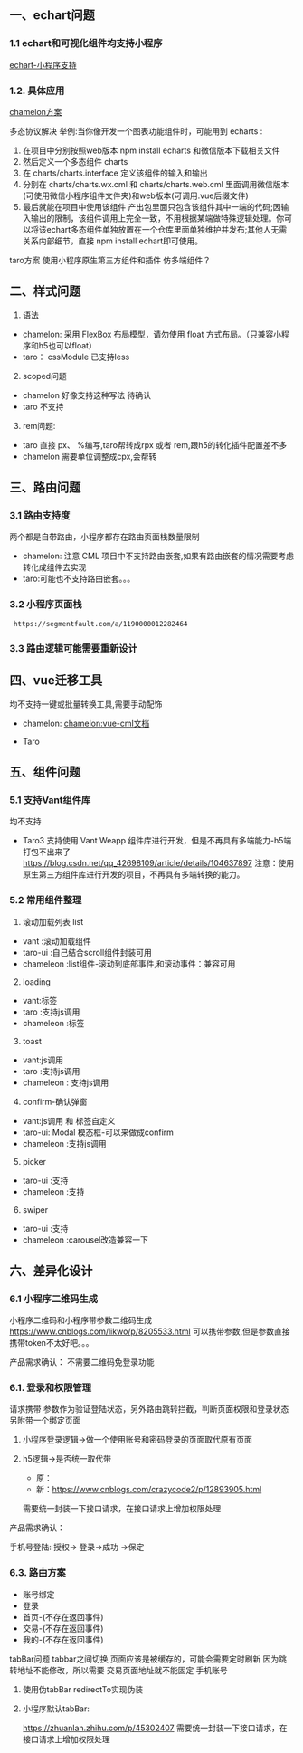 ## 一、echart问题
### 1.1 echart和可视化组件均支持小程序
[echart-小程序支持](https://github.com/ecomfe/echarts-for-weixin)

### 1.2. 具体应用
[chamelon方案](https://blog.csdn.net/weixin_34336526/article/details/91465210)

 多态协议解决 举例:当你像开发一个图表功能组件时，可能用到 echarts :
1. 在项目中分别按照web版本 npm install echarts 和微信版本下载相关文件
2. 然后定义一个多态组件 charts
3. 在 charts/charts.interface 定义该组件的输入和输出
4. 分别在 charts/charts.wx.cml 和 charts/charts.web.cml 里面调用微信版本(可使用微信小程序组件文件夹)和web版本(可调用.vue后缀文件)
5. 最后就能在项目中使用该组件
产出包里面只包含该组件其中一端的代码;因输入输出的限制，该组件调用上完全一致，不用根据某端做特殊逻辑处理。你可以将该echart多态组件单独放置在一个仓库里面单独维护并发布;其他人无需关系内部细节，直接 npm install echart即可使用。


taro方案
使用小程序原生第三方组件和插件
仿多端组件？


## 二、样式问题
1. 语法
* chamelon: 采用 FlexBox 布局模型，请勿使用 float 方式布局。（只兼容小程序和h5也可以float）
* taro： cssModule 已支持less  
        
2. scoped问题

* chamelon 好像支持这种写法  待确认
* taro   不支持
3. rem问题:
* taro 直接 px、 %编写,taro帮转成rpx 或者 rem,跟h5的转化插件配置差不多
* chamelon 需要单位调整成cpx,会帮转

## 三、路由问题
### 3.1 路由支持度
  两个都是自带路由，小程序都存在路由页面栈数量限制
* chamelon: 注意 CML 项目中不支持路由嵌套,如果有路由嵌套的情况需要考虑转化成组件去实现
* taro:可能也不支持路由嵌套。。。

### 3.2 小程序页面栈
     https://segmentfault.com/a/1190000012282464

### 3.3 路由逻辑可能需要重新设计



## 四、vue迁移工具
均不支持一键或批量转换工具,需要手动配饰
* chamelon:  [chamelon:vue-cml文档](https://cml.js.org/docs/migrate-vue-to-cml.html)

* Taro 

## 五、组件问题

### 5.1 支持Vant组件库
均不支持
* Taro3 支持使用 Vant Weapp 组件库进行开发，但是不再具有多端能力-h5端打包不出来了
https://blog.csdn.net/qq_42698109/article/details/104637897
注意：使用原生第三方组件库进行开发的项目，不再具有多端转换的能力。

### 5.2 常用组件整理
1. 滚动加载列表 list
  * vant :滚动加载组件
  * taro-ui :自己结合scroll组件封装可用
  * chameleon :list组件-滚动到底部事件,和滚动事件：兼容可用
2. loading
  * vant:标签
  * taro :支持js调用
  * chameleon :标签
3. toast
  * vant:js调用
  * taro :支持js调用
  * chameleon  : 支持js调用  
4. confirm-确认弹窗
  * vant:js调用 和 标签自定义
  * taro-ui: Modal 模态框-可以来做成confirm
  * chameleon :支持js调用
5. picker
  * taro-ui :支持
  * chameleon :支持
6. swiper
 * taro-ui :支持
 * chameleon :carousel改造兼容一下

## 六、差异化设计
### 6.1 小程序二维码生成
小程序二维码和小程序带参数二维码生成
https://www.cnblogs.com/likwo/p/8205533.html
可以携带参数,但是参数直接携带token不太好吧。。。

产品需求确认： 不需要二维码免登录功能

### 6.1. 登录和权限管理 
请求携带    参数作为验证登陆状态，另外路由跳转拦截，判断页面权限和登录状态
另附带一个绑定页面

1. 小程序登录逻辑->做一个使用账号和密码登录的页面取代原有页面

2. h5逻辑->是否统一取代带
   * 原：
   * 新：https://www.cnblogs.com/crazycode2/p/12893905.html

   需要统一封装一下接口请求，在接口请求上增加权限处理

产品需求确认： 

手机号登陆:
授权->
登录->成功
   ->保定

### 6.3. 路由方案
   
  * 账号绑定
  * 登录
  * 首页-(不存在返回事件)
  * 交易-(不存在返回事件)
  * 我的-(不存在返回事件)

tabBar问题
tabbar之间切换,页面应该是被缓存的，可能会需要定时刷新
因为跳转地址不能修改，所以需要 交易页面地址就不能固定
手机账号

1. 使用伪tabBar
redirectTo实现伪装

2. 小程序默认tabBar:

   https://zhuanlan.zhihu.com/p/45302407 
    需要统一封装一下接口请求，在接口请求上增加权限处理

